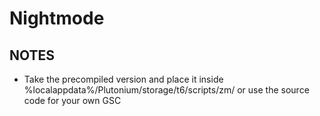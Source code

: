 # Nightmode

## NOTES
- Take the precompiled version and place it inside %localappdata%/Plutonium/storage/t6/scripts/zm/ or use the source code for your own GSC

